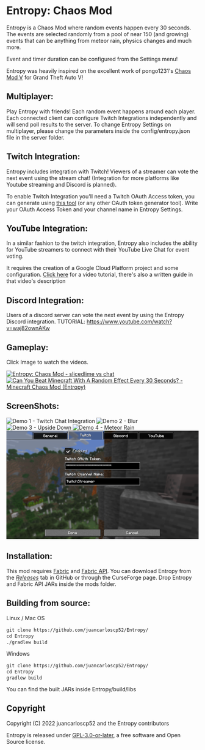 # Entropy: Chaos Mod
Entropy is a Chaos Mod where random events happen every 30 seconds. The events are selected randomly from a pool of near 150 (and growing) events that can be anything from meteor rain, physics changes and much more.

Event and timer duration can be configured from the Settings menu!

Entropy was heavily inspired on the excellent work of pongo1231's [Chaos Mod V](https://github.com/gta-chaos-mod/ChaosModV) for Grand Theft Auto V!

## Multiplayer:
Play Entropy with friends! Each random event happens around each player. Each connected client can configure Twitch Integrations independently and will send poll results to the server.
To change Entropy Settings on multiplayer, please change the parameters inside the config/entropy.json file in the server folder.

## Twitch Integration:
Entropy includes integration with Twitch! Viewers of a streamer can vote the next event using the stream chat! (Integration for more platforms like Youtube streaming and Discord is planned).

To enable Twitch Integration you'll need a Twitch OAuth Access token, you can generate using [this tool](https://twitchtokengenerator.com/) (or any other OAuth token generator tool).
Write your OAuth Access Token and your channel name in Entropy Settings.
## YouTube Integration:
In a similar fashion to the twitch integration, Entropy also includes the ability for YouTube streamers to connect with their YouTube Live Chat for event voting.

It requires the creation of a Google Cloud Platform project and some configuration. [Click here](https://youtu.be/i2cn_IXLoFE) for a video tutorial, there's also a written guide in that video's description
## Discord Integration:
Users of a discord server can vote the next event by using the Entropy Discord integration. TUTORIAL: https://www.youtube.com/watch?v=waj82ownAKw
## Gameplay:
Click Image to watch the videos.

[![Entropy: Chaos Mod - slicedlime vs chat](https://img.youtube.com/vi/qGuIEfpSfto/0.jpg)](https://www.youtube.com/watch?v=qGuIEfpSfto "Entropy: Chaos Mod - slicedlime vs chat")
[![Can You Beat Minecraft With A Random Effect Every 30 Seconds? - Minecraft Chaos Mod (Entropy)](https://img.youtube.com/vi/zi2_laF_qxU/0.jpg)](https://www.youtube.com/watch?v=zi2_laF_qxU "Can You Beat Minecraft With A Random Effect Every 30 Seconds? - Minecraft Chaos Mod (Entropy)")

## ScreenShots:

![Demo 1 - Twitch Chat Integration](https://github.com/juancarloscp52/Entropy/blob/1.19.3/readme-images/img4.png)
![Demo 2 - Blur](https://github.com/juancarloscp52/Entropy/blob/1.19.3/readme-images/img1.png)
![Demo 3 - Upside Down](https://github.com/juancarloscp52/Entropy/blob/1.19.3/readme-images/img2.png)
![Demo 4 - Meteor Rain](https://github.com/juancarloscp52/Entropy/blob/1.19.3/readme-images/img3.png)
![Demo 5 - Settings](https://github.com/juancarloscp52/Entropy/blob/1.19.3/readme-images/img5.png)

## Installation:
This mod requires [Fabric](https://fabricmc.net/use/) and [Fabric API](https://www.curseforge.com/minecraft/mc-mods/fabric-api). You can download Entropy from the _[Releases](https://github.com/juancarloscp52/Entropy/releases)_ tab in GitHub or through the CurseForge page.
Drop Entropy and Fabric API JARs inside the mods folder.

## Building from source:
Linux / Mac OS
```shell script
git clone https://github.com/juancarloscp52/Entropy/
cd Entropy
./gradlew build
```
Windows
```shell script
git clone https://github.com/juancarloscp52/Entropy/
cd Entropy
gradlew build
```
You can find the built JARs inside Entropy/build/libs

## Copyright

Copyright (C) 2022 juancarloscp52 and the Entropy contributors

Entropy is released under [GPL-3.0-or-later],
a free software and Open Source license.

[GPL-3.0-or-later]: LICENSE "SPDX-License-Identifier: GPL-3.0-or-later"
